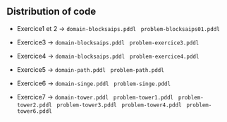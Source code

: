 ## Distribution of code

* Exercice1 et 2 -> ```domain-blocksaips.pddl``` ``` problem-blocksaips01.pddl```

* Exercice3 -> ```domain-blocksaips.pddl``` ``` problem-exercice3.pddl```

* Exercice4 -> ```domain-blocksaips.pddl``` ``` problem-exercice4.pddl```

* Exercice5 -> ```domain-path.pddl``` ``` problem-path.pddl```

* Exercice6 -> ```domain-singe.pddl``` ``` problem-singe.pddl```
* Exercice7 -> ```domain-tower.pddl``` ``` problem-tower1.pddl``` ``` problem-tower2.pddl``` ``` problem-tower3.pddl``` ``` problem-tower4.pddl``` ``` problem-tower6.pddl```

